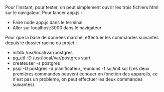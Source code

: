 Pour l'instant, pour tester, on peut simplement ouvrir les trois fichiers html sur le navigateur. 
Pour lancer app.js : 
- Faire node app.js dans le terminal
- Aller sur localhost:3000 dans le navigateur

Pour que la base de données marche, effectuer les commandes suivantes depuis le dossier racine du projet : 
- initdb /usr/local/var/postgres
- pg_ctl -D /usr/local/var/postgres start
- createuser -s postgres
- psql -U postgres -d planificateur_reunions -f sql/init.sql
(Les deux premières commandes peuvent échouer en fonction des appareils, ce n'est pas un problème, on peut effectuer les deux commandes suivantes)